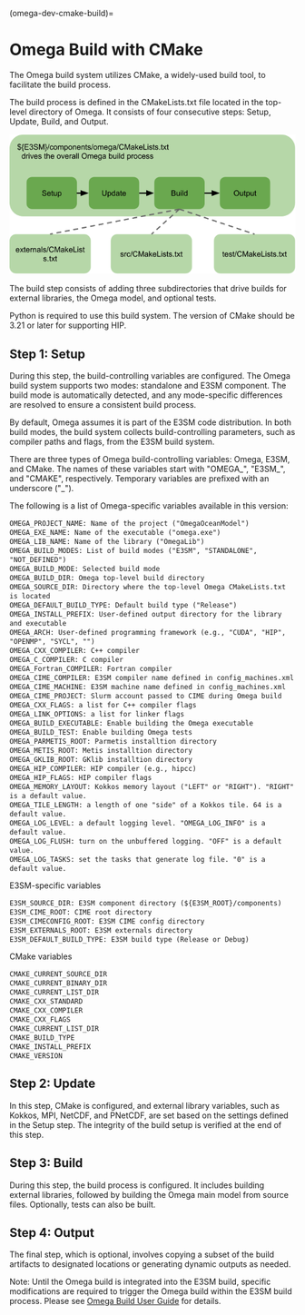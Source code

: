 (omega-dev-cmake-build)=

# Omega Build with CMake

The Omega build system utilizes CMake, a widely-used build tool,
to facilitate the build process.

The build process is defined in the CMakeLists.txt file located
in the top-level directory of Omega. It consists of four consecutive
steps: Setup, Update, Build, and Output.

![CMake-based Omega build process](../_static/cmakebuild.png)

The build step consists of adding three subdirectories that drive builds
for external libraries, the Omega model, and optional tests.

Python is required to use this build system.
The version of CMake should be 3.21 or later for supporting HIP.

## Step 1: Setup

During this step, the build-controlling variables are configured.
The Omega build system supports two modes: standalone and E3SM
component. The build mode is automatically detected, and any
mode-specific differences are resolved to ensure a consistent
build process.

By default, Omega assumes it is part of the E3SM code distribution.
In both build modes, the build system collects build-controlling
parameters, such as compiler paths and flags, from the E3SM build system.

There are three types of Omega build-controlling variables: Omega,
E3SM, and CMake. The names of these variables start with "OMEGA_",
"E3SM_", and "CMAKE", respectively. Temporary variables are prefixed
with an underscore ("_").

The following is a list of Omega-specific variables available in
this version:

```
OMEGA_PROJECT_NAME: Name of the project ("OmegaOceanModel")
OMEGA_EXE_NAME: Name of the executable ("omega.exe")
OMEGA_LIB_NAME: Name of the library ("OmegaLib")
OMEGA_BUILD_MODES: List of build modes ("E3SM", "STANDALONE", "NOT_DEFINED")
OMEGA_BUILD_MODE: Selected build mode
OMEGA_BUILD_DIR: Omega top-level build directory
OMEGA_SOURCE_DIR: Directory where the top-level Omega CMakeLists.txt is located
OMEGA_DEFAULT_BUILD_TYPE: Default build type ("Release")
OMEGA_INSTALL_PREFIX: User-defined output directory for the library and executable
OMEGA_ARCH: User-defined programming framework (e.g., "CUDA", "HIP", "OPENMP", "SYCL", "")
OMEGA_CXX_COMPILER: C++ compiler
OMEGA_C_COMPILER: C compiler
OMEGA_Fortran_COMPILER: Fortran compiler
OMEGA_CIME_COMPILER: E3SM compiler name defined in config_machines.xml
OMEGA_CIME_MACHINE: E3SM machine name defined in config_machines.xml
OMEGA_CIME_PROJECT: Slurm account passed to CIME during Omega build
OMEGA_CXX_FLAGS: a list for C++ compiler flags
OMEGA_LINK_OPTIONS: a list for linker flags
OMEGA_BUILD_EXECUTABLE: Enable building the Omega executable
OMEGA_BUILD_TEST: Enable building Omega tests
OMEGA_PARMETIS_ROOT: Parmetis installtion directory
OMEGA_METIS_ROOT: Metis installtion directory
OMEGA_GKLIB_ROOT: GKlib installtion directory
OMEGA_HIP_COMPILER: HIP compiler (e.g., hipcc)
OMEGA_HIP_FLAGS: HIP compiler flags
OMEGA_MEMORY_LAYOUT: Kokkos memory layout ("LEFT" or "RIGHT"). "RIGHT" is a default value.
OMEGA_TILE_LENGTH: a length of one "side" of a Kokkos tile. 64 is a default value.
OMEGA_LOG_LEVEL: a default logging level. "OMEGA_LOG_INFO" is a default value.
OMEGA_LOG_FLUSH: turn on the unbuffered logging. "OFF" is a default value.
OMEGA_LOG_TASKS: set the tasks that generate log file. "0" is a default value.
```

E3SM-specific variables

```
E3SM_SOURCE_DIR: E3SM component directory (${E3SM_ROOT}/components)
E3SM_CIME_ROOT: CIME root directory
E3SM_CIMECONFIG_ROOT: E3SM CIME config directory
E3SM_EXTERNALS_ROOT: E3SM externals directory
E3SM_DEFAULT_BUILD_TYPE: E3SM build type (Release or Debug)
```

CMake variables

```
CMAKE_CURRENT_SOURCE_DIR
CMAKE_CURRENT_BINARY_DIR
CMAKE_CURRENT_LIST_DIR
CMAKE_CXX_STANDARD
CMAKE_CXX_COMPILER
CMAKE_CXX_FLAGS
CMAKE_CURRENT_LIST_DIR
CMAKE_BUILD_TYPE
CMAKE_INSTALL_PREFIX
CMAKE_VERSION
```

## Step 2: Update

In this step, CMake is configured, and external library variables,
such as Kokkos, MPI, NetCDF, and PNetCDF, are set based on the settings
defined in the Setup step. The integrity of the build setup is verified
at the end of this step.

## Step 3: Build

During this step, the build process is configured. It includes building
external libraries, followed by building the Omega main model from source
files. Optionally, tests can also be built.

## Step 4: Output

The final step, which is optional, involves copying a subset of the build
artifacts to designated locations or generating dynamic outputs as needed.

Note: Until the Omega build is integrated into the E3SM build, specific
modifications are required to trigger the Omega build within the E3SM
build process. Please see [Omega Build User Guide](../userGuide/OmegaBuild.md)
for details.
